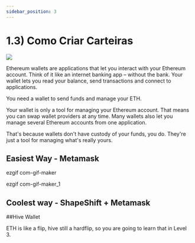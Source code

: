 ```yaml
---
sidebar_position: 3
---
```


# 1.3) Como Criar Carteiras
![](https://openseauserdata.com/files/7cc8c6f42e368ae42540a6b1241b6d9e.svg)

Ethereum wallets are applications that let you interact with your Ethereum account. Think of it like an internet banking app – without the bank. Your wallet lets you read your balance, send transactions and connect to applications.

You need a wallet to send funds and manage your ETH.

Your wallet is only a tool for managing your Ethereum account. That means you can swap wallet providers at any time. Many wallets also let you manage several Ethereum accounts from one application.

That's because wallets don't have custody of your funds, you do. They're just a tool for managing what's really yours.

## Easiest Way - Metamask
ezgif com-gif-maker

ezgif com-gif-maker_1

## Coolest way - ShapeShift + Metamask


##Hive Wallet

ETH is like a flip, hive still a hardflip, so you are going to learn that in Level 3.


